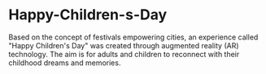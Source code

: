 # Happy-Children-s-Day
Based on the concept of festivals empowering cities, an experience called "Happy Children's Day" was created through augmented reality (AR) technology. The aim is for adults and children to reconnect with their childhood dreams and memories.
